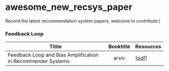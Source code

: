 # awesome_new_recsys_paper
Record the latest recommendation system papers, welcome to contribute:)


### Feedback Loop

| Titile                                                       |             Booktitle             |     Resources                                                    |
| ------------------------------------------------------------ | :-------------------------------: | ------------------------------------------------------------ |
| Feedback Loop and Bias Amplification in Recommender Systems | arxiv |  [[pdf]](https://arxiv.org/abs/2007.13019)                    |

